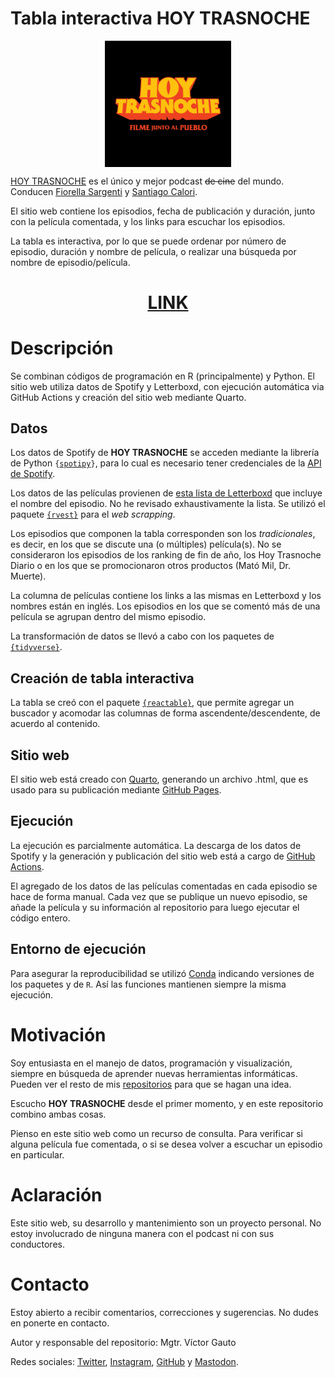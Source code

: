 # Tabla interactiva HOY TRASNOCHE

<p align="center">
<img src="img/logo.jpeg" width=40% align="center">
</p>

[HOY TRASNOCHE](https://open.spotify.com/show/6C4MdNWQSPhmzBlIVau30e?si=a46908e386a94946) es el único y mejor podcast <span style="text-decoration: line-through;">de cine</span> del mundo. Conducen [Fiorella Sargenti](https://www.instagram.com/fiosargenti) y [Santiago Calori](https://www.instagram.com/sancalori).

El sitio web contiene los episodios, fecha de publicación y duración, junto con la película comentada, y los links para escuchar los episodios.

La tabla es interactiva, por lo que se puede ordenar por número de episodio, duración y nombre de película, o realizar una búsqueda por nombre de episodio/película.

<span align="center">

# [LINK](https://vhgauto.github.io/ht.buscador/)

</span>

# Descripción

Se combinan códigos de programación en R (principalmente) y Python. El sitio web utiliza datos de Spotify y Letterboxd, con ejecución automática via GitHub Actions y creación del sitio web mediante Quarto.

## Datos

Los datos de Spotify de <b>HOY TRASNOCHE</b> se acceden mediante la librería de Python <code>{[spotipy](https://spotipy.readthedocs.io/)}</code>, para lo cual es necesario tener credenciales de la [API de Spotify](https://developer.spotify.com/documentation/web-api).

Los datos de las películas provienen de [esta lista de Letterboxd](https://letterboxd.com/matiasec/list/hoy-trasnoche-con-capitulo/) que incluye el nombre del episodio. No he revisado exhaustivamente la lista. Se utilizó el paquete <code>[{rvest}](https://rvest.tidyverse.org/)</code> para el <i>web scrapping</i>.

Los episodios que componen la tabla corresponden son los <i>tradicionales</i>, es decir, en los que se discute una (o múltiples) película(s). No se consideraron los episodios de los ranking de fin de año, los Hoy Trasnoche Diario o en los que se promocionaron otros productos (Mató Mil, Dr. Muerte).

La columna de películas contiene los links a las mismas en Letterboxd y los nombres están en inglés. Los episodios en los que se comentó más de una película se agrupan dentro del mismo episodio.

La transformación de datos se llevó a cabo con los paquetes de <code>[{tidyverse}](https://www.tidyverse.org/)</code>.

## Creación de tabla interactiva

La tabla se creó con el paquete <code>[{reactable}](https://glin.github.io/reactable/)</code>, que permite agregar un buscador y acomodar las columnas de forma ascendente/descendente, de acuerdo al contenido.

## Sitio web

El sitio web está creado con [Quarto](https://quarto.org/), generando un archivo .html, que es usado para su publicación mediante [GitHub Pages](https://pages.github.com/).

## Ejecución

La ejecución es parcialmente automática. La descarga de los datos de Spotify y la generación y publicación del sitio web está a cargo de [GitHub Actions](https://docs.github.com/es/actions).

El agregado de los datos de las películas comentadas en cada episodio se hace de forma manual. Cada vez que se publique un nuevo episodio, se añade la película y su información al repositorio para luego ejecutar el código entero.

## Entorno de ejecución

Para asegurar la reproducibilidad se utilizó [Conda](https://docs.conda.io/en/latest/) indicando versiones de los paquetes y de <code>R</code>. Así las funciones mantienen siempre la misma ejecución.

# Motivación

Soy entusiasta en el manejo de datos, programación y visualización, siempre en búsqueda de aprender nuevas herramientas informáticas. Pueden ver el resto de mis [repositorios](https://github.com/vhgauto?tab=repositories) para que se hagan una idea.

Escucho <b>HOY TRASNOCHE</b> desde el primer momento, y en este repositorio combino ambas cosas.

Pienso en este sitio web como un recurso de consulta. Para verificar si alguna película fue comentada, o si se desea volver a escuchar un episodio en particular.

# Aclaración

Este sitio web, su desarrollo y mantenimiento son un proyecto personal. No estoy involucrado de ninguna manera con el podcast ni con sus conductores.

# Contacto

Estoy abierto a recibir comentarios, correcciones y sugerencias. No dudes en ponerte en contacto.

Autor y responsable del repositorio: Mgtr. Víctor Gauto

Redes sociales: [Twitter](https://twitter.com/vhgauto), [Instagram](https://www.instagram.com/vhgauto/), [GitHub](https://github.com/vhgauto) y [Mastodon](https://mastodon.social/@vhgauto).
